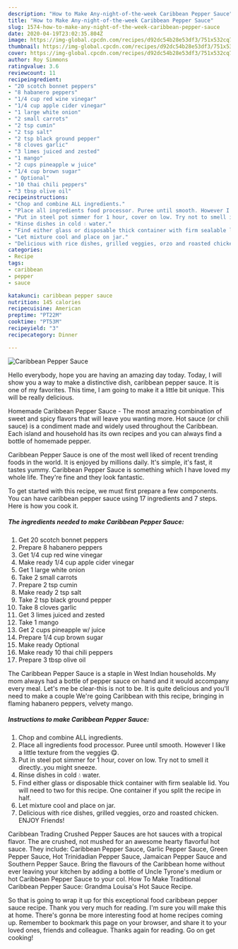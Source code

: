 ```yaml
---
description: "How to Make Any-night-of-the-week Caribbean Pepper Sauce"
title: "How to Make Any-night-of-the-week Caribbean Pepper Sauce"
slug: 1574-how-to-make-any-night-of-the-week-caribbean-pepper-sauce
date: 2020-04-19T23:02:35.804Z
image: https://img-global.cpcdn.com/recipes/d92dc54b28e53df3/751x532cq70/caribbean-pepper-sauce-recipe-main-photo.jpg
thumbnail: https://img-global.cpcdn.com/recipes/d92dc54b28e53df3/751x532cq70/caribbean-pepper-sauce-recipe-main-photo.jpg
cover: https://img-global.cpcdn.com/recipes/d92dc54b28e53df3/751x532cq70/caribbean-pepper-sauce-recipe-main-photo.jpg
author: Roy Simmons
ratingvalue: 3.6
reviewcount: 11
recipeingredient:
- "20 scotch bonnet peppers"
- "8 habanero peppers"
- "1/4 cup red wine vinegar"
- "1/4 cup apple cider vinegar"
- "1 large white onion"
- "2 small carrots"
- "2 tsp cumin"
- "2 tsp salt"
- "2 tsp black ground pepper"
- "8 cloves garlic"
- "3 limes juiced and zested"
- "1 mango"
- "2 cups pineapple w juice"
- "1/4 cup brown sugar"
- " Optional"
- "10 thai chili peppers"
- "3 tbsp olive oil"
recipeinstructions:
- "Chop and combine ALL ingredients."
- "Place all ingredients food processor. Puree until smooth. However I like a little texture from the veggies 😋."
- "Put in steel pot simmer for 1 hour, cover on low. Try not to smell it directly..you might sneeze."
- "Rinse dishes in cold 💧 water."
- "Find either glass or disposable thick container with firm sealable lid. You will need to two for this recipe. One container if you split the recipe in half."
- "Let mixture cool and place on jar."
- "Delicious with rice dishes, grilled veggies, orzo and roasted chicken. ENJOY Friends!"
categories:
- Recipe
tags:
- caribbean
- pepper
- sauce

katakunci: caribbean pepper sauce 
nutrition: 145 calories
recipecuisine: American
preptime: "PT22M"
cooktime: "PT53M"
recipeyield: "3"
recipecategory: Dinner

---
```



![Caribbean Pepper Sauce](https://img-global.cpcdn.com/recipes/d92dc54b28e53df3/751x532cq70/caribbean-pepper-sauce-recipe-main-photo.jpg)

Hello everybody, hope you are having an amazing day today. Today, I will show you a way to make a distinctive dish, caribbean pepper sauce. It is one of my favorites. This time, I am going to make it a little bit unique. This will be really delicious.

Homemade Caribbean Pepper Sauce - The most amazing combination of sweet and spicy flavors that will leave you wanting more. Hot sauce (or chili sauce) is a condiment made and widely used throughout the Caribbean. Each island and household has its own recipes and you can always find a bottle of homemade pepper.

Caribbean Pepper Sauce is one of the most well liked of recent trending foods in the world. It is enjoyed by millions daily. It's simple, it's fast, it tastes yummy. Caribbean Pepper Sauce is something which I have loved my whole life. They're fine and they look fantastic.


To get started with this recipe, we must first prepare a few components. You can have caribbean pepper sauce using 17 ingredients and 7 steps. Here is how you cook it.

<!--inarticleads1-->

##### The ingredients needed to make Caribbean Pepper Sauce:

1. Get 20 scotch bonnet peppers
1. Prepare 8 habanero peppers
1. Get 1/4 cup red wine vinegar
1. Make ready 1/4 cup apple cider vinegar
1. Get 1 large white onion
1. Take 2 small carrots
1. Prepare 2 tsp cumin
1. Make ready 2 tsp salt
1. Take 2 tsp black ground pepper
1. Take 8 cloves garlic
1. Get 3 limes juiced and zested
1. Take 1 mango
1. Get 2 cups pineapple w/ juice
1. Prepare 1/4 cup brown sugar
1. Make ready  Optional
1. Make ready 10 thai chili peppers
1. Prepare 3 tbsp olive oil


The Caribbean Pepper Sauce is a staple in West Indian households. My mom always had a bottle of pepper sauce on hand and it would accompany every meal. Let&#39;s me be clear-this is not to be. It is quite delicious and you&#39;ll need to make a couple We&#39;re going Caribbean with this recipe, bringing in flaming habanero peppers, velvety mango. 

<!--inarticleads2-->

##### Instructions to make Caribbean Pepper Sauce:

1. Chop and combine ALL ingredients.
1. Place all ingredients food processor. Puree until smooth. However I like a little texture from the veggies 😋.
1. Put in steel pot simmer for 1 hour, cover on low. Try not to smell it directly..you might sneeze.
1. Rinse dishes in cold 💧 water.
1. Find either glass or disposable thick container with firm sealable lid. You will need to two for this recipe. One container if you split the recipe in half.
1. Let mixture cool and place on jar.
1. Delicious with rice dishes, grilled veggies, orzo and roasted chicken. ENJOY Friends!


Caribbean Trading Crushed Pepper Sauces are hot sauces with a tropical flavor. The are crushed, not mushed for an awesome hearty flavorful hot sauce. They include: Caribbean Pepper Sauce, Garlic Pepper Sauce, Green Pepper Sauce, Hot Trinidadian Pepper Sauce, Jamaican Pepper Sauce and Southern Pepper Sauce. Bring the flavours of the Caribbean home without ever leaving your kitchen by adding a bottle of Uncle Tyrone&#39;s medium or hot Caribbean Pepper Sauce to your col. How To Make Traditional Caribbean Pepper Sauce: Grandma Louisa&#39;s Hot Sauce Recipe. 

So that is going to wrap it up for this exceptional food caribbean pepper sauce recipe. Thank you very much for reading. I'm sure you will make this at home. There's gonna be more interesting food at home recipes coming up. Remember to bookmark this page on your browser, and share it to your loved ones, friends and colleague. Thanks again for reading. Go on get cooking!
